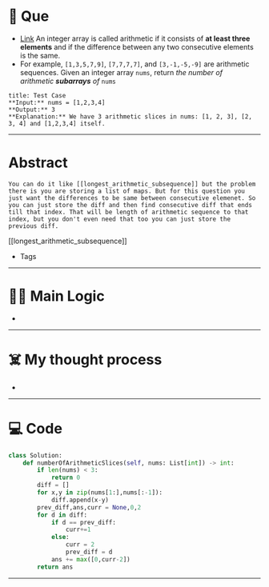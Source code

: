 # 🧩 Que
- [Link](https://leetcode.com/problems/arithmetic-slices/)
An integer array is called arithmetic if it consists of **at least three elements** and if the difference between any two consecutive elements is the same.
- For example, `[1,3,5,7,9]`, `[7,7,7,7]`, and `[3,-1,-5,-9]` are arithmetic sequences.
Given an integer array `nums`, return _the number of arithmetic **subarrays** of_ `nums`
```ad-question
title: Test Case
**Input:** nums = [1,2,3,4]
**Output:** 3
**Explanation:** We have 3 arithmetic slices in nums: [1, 2, 3], [2, 3, 4] and [1,2,3,4] itself.
```

---
# Abstract
```ad-abstract
You can do it like [[longest_arithmetic_subsequence]] but the problem there is you are storing a list of maps. But for this question you just want the differences to be same between consecutive elemenet. So you can just store the diff and then find consecutive diff that ends till that index. That will be length of arithmetic sequence to that index, but you don't even need that too you can just store the previous diff. 
```
[[longest_arithmetic_subsequence]]
- Tags 
--- 
# 🕵️‍♂️ Main Logic
- 

---
# ☠️ My thought process
- 
---

# 💻 Code
```python
class Solution:
    def numberOfArithmeticSlices(self, nums: List[int]) -> int:
        if len(nums) < 3:
            return 0
        diff = []
        for x,y in zip(nums[1:],nums[:-1]):
            diff.append(x-y)
        prev_diff,ans,curr = None,0,2
        for d in diff:
            if d == prev_diff:
                curr+=1
            else:
                curr = 2
                prev_diff = d
            ans += max([0,curr-2])
        return ans
```
---
